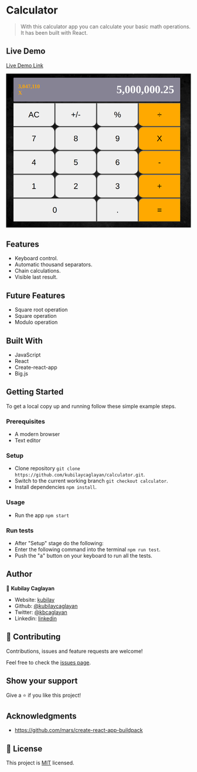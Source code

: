 # Calculator

> With this calculator app you can calculate your basic math operations.
> It has been built with React.

## Live Demo

[Live Demo Link](https://kubilay-calculator.herokuapp.com/)


![screenshot will be added](./images/calc.png)

## Features

- Keyboard control.
- Automatic thousand separators.
- Chain calculations.
- Visible last result.

## Future Features

- Square root operation
- Square operation
- Modulo operation

## Built With

- JavaScript
- React
- Create-react-app
- Big.js

## Getting Started

To get a local copy up and running follow these simple example steps.

### Prerequisites

- A modern browser
- Text editor

### Setup

- Clone repository  `git clone https://github.com/kubilaycaglayan/calculator.git`.
- Switch to the current working branch `git checkout calculator`.
- Install dependencies `npm install`.

### Usage

- Run the app `npm start`

### Run tests

- After "Setup" stage do the following:
- Enter the following command into the terminal `npm run test`.
- Push the "a" button on your keyboard to run all the tests.

## Author

👤 **Kubilay Caglayan**

- Website: [kubilay](https://kubilaycaglayan.com)
- Github: [@kubilaycaglayan](https://github.com/kubilaycaglayan)
- Twitter: [@kbcaglayan](https://twitter.com/kbcaglayan)
- Linkedin: [linkedin](https://linkedin.com/in/kubilaycaglayan)

## 🤝 Contributing

Contributions, issues and feature requests are welcome!

Feel free to check the [issues page](https://github.com/kubilaycaglayan/calculator/issues).

## Show your support

Give a ⭐️ if you like this project!

## Acknowledgments

- https://github.com/mars/create-react-app-buildpack

## 📝 License

This project is [MIT](lic.url) licensed.
